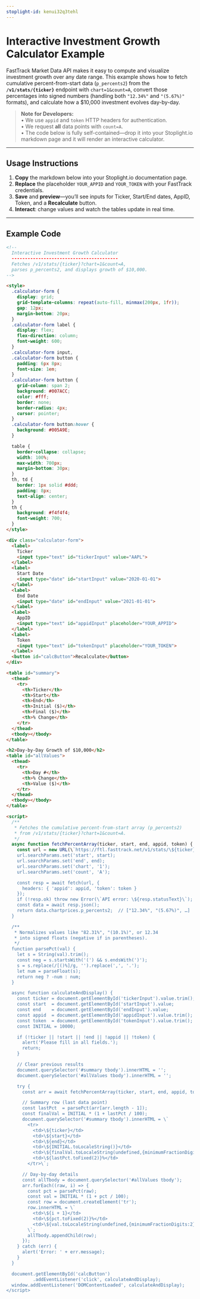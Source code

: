 ```yaml
---
stoplight-id: kenui32q3tehl
---
```

# Interactive Investment Growth Calculator Example

FastTrack Market Data API makes it easy to compute and visualize investment growth over any date range. This example shows how to fetch cumulative percent-from-start data (`p_percents2`) from the **`/v1/stats/{ticker}`** endpoint with `chart=1&count=A`, convert those percentages into signed numbers (handling both `"12.34%"` and `"(5.67%)"` formats), and calculate how a \$10,000 investment evolves day-by-day.

> **Note for Developers:**  
> • We use `appid` and `token` HTTP headers for authentication.  
> • We request **all** data points with `count=A`.  
> • The code below is fully self-contained—drop it into your Stoplight.io markdown page and it will render an interactive calculator.

---

## Usage Instructions

1. **Copy** the markdown below into your Stoplight.io documentation page.  
2. **Replace** the placeholder `YOUR_APPID` and `YOUR_TOKEN` with your FastTrack credentials.  
3. **Save** and **preview**—you’ll see inputs for Ticker, Start/End dates, AppID, Token, and a **Recalculate** button.  
4. **Interact**: change values and watch the tables update in real time.

---

## Example Code

```html
<!--
  Interactive Investment Growth Calculator
  ----------------------------------------
  Fetches /v1/stats/{ticker}?chart=1&count=A,
  parses p_percents2, and displays growth of $10,000.
-->

<style>
  .calculator-form {
    display: grid;
    grid-template-columns: repeat(auto-fill, minmax(200px, 1fr));
    gap: 12px;
    margin-bottom: 20px;
  }
  .calculator-form label {
    display: flex;
    flex-direction: column;
    font-weight: 600;
  }
  .calculator-form input,
  .calculator-form button {
    padding: 6px 8px;
    font-size: 1em;
  }
  .calculator-form button {
    grid-column: span 2;
    background: #007ACC;
    color: #fff;
    border: none;
    border-radius: 4px;
    cursor: pointer;
  }
  .calculator-form button:hover {
    background: #005A9E;
  }

  table {
    border-collapse: collapse;
    width: 100%;
    max-width: 700px;
    margin-bottom: 30px;
  }
  th, td {
    border: 1px solid #ddd;
    padding: 8px;
    text-align: center;
  }
  th {
    background: #f4f4f4;
    font-weight: 700;
  }
</style>

<div class="calculator-form">
  <label>
    Ticker
    <input type="text" id="tickerInput" value="AAPL">
  </label>
  <label>
    Start Date
    <input type="date" id="startInput" value="2020-01-01">
  </label>
  <label>
    End Date
    <input type="date" id="endInput" value="2021-01-01">
  </label>
  <label>
    AppID
    <input type="text" id="appidInput" placeholder="YOUR_APPID">
  </label>
  <label>
    Token
    <input type="text" id="tokenInput" placeholder="YOUR_TOKEN">
  </label>
  <button id="calcButton">Recalculate</button>
</div>

<table id="summary">
  <thead>
    <tr>
      <th>Ticker</th>
      <th>Start</th>
      <th>End</th>
      <th>Initial ($)</th>
      <th>Final ($)</th>
      <th>% Change</th>
    </tr>
  </thead>
  <tbody></tbody>
</table>

<h2>Day-by-Day Growth of $10,000</h2>
<table id="allValues">
  <thead>
    <tr>
      <th>Day #</th>
      <th>% Change</th>
      <th>Value ($)</th>
    </tr>
  </thead>
  <tbody></tbody>
</table>

<script>
  /**
   * Fetches the cumulative percent-from-start array (p_percents2)
   * from /v1/stats/{ticker}?chart=1&count=A.
   */
  async function fetchPercentArray(ticker, start, end, appid, token) {
    const url = new URL(\`https://ftl.fasttrack.net/v1/stats/\${ticker}\`);
    url.searchParams.set('start', start);
    url.searchParams.set('end', end);
    url.searchParams.set('chart', '1');
    url.searchParams.set('count', 'A');

    const resp = await fetch(url, {
      headers: { 'appid': appid, 'token': token }
    });
    if (!resp.ok) throw new Error(\`API error: \${resp.statusText}\`);
    const data = await resp.json();
    return data.chartprices.p_percents2;  // ["12.34%", "(5.67%)", …]
  }

  /**
   * Normalizes values like "82.31%", "(10.1%)", or 12.34
   * into signed floats (negative if in parentheses).
   */
  function parsePct(val) {
    let s = String(val).trim();
    const neg = s.startsWith('(') && s.endsWith(')');
    s = s.replace(/[()%]/g, '').replace(',', '.');
    let num = parseFloat(s);
    return neg ? -num : num;
  }

  async function calculateAndDisplay() {
    const ticker = document.getElementById('tickerInput').value.trim();
    const start  = document.getElementById('startInput').value;
    const end    = document.getElementById('endInput').value;
    const appid  = document.getElementById('appidInput').value.trim();
    const token  = document.getElementById('tokenInput').value.trim();
    const INITIAL = 10000;

    if (!ticker || !start || !end || !appid || !token) {
      alert('Please fill in all fields.');
      return;
    }

    // Clear previous results
    document.querySelector('#summary tbody').innerHTML = '';
    document.querySelector('#allValues tbody').innerHTML = '';

    try {
      const arr = await fetchPercentArray(ticker, start, end, appid, token);

      // Summary row (last data point)
      const lastPct  = parsePct(arr[arr.length - 1]);
      const finalVal = INITIAL * (1 + lastPct / 100);
      document.querySelector('#summary tbody').innerHTML = \`
        <tr>
          <td>\${ticker}</td>
          <td>\${start}</td>
          <td>\${end}</td>
          <td>\${INITIAL.toLocaleString()}</td>
          <td>\${finalVal.toLocaleString(undefined,{minimumFractionDigits:2})}</td>
          <td>\${lastPct.toFixed(2)}%</td>
        </tr>\`;

      // Day-by-day details
      const allTbody = document.querySelector('#allValues tbody');
      arr.forEach((raw, i) => {
        const pct = parsePct(raw);
        const val = INITIAL * (1 + pct / 100);
        const row = document.createElement('tr');
        row.innerHTML = \`
          <td>\${i + 1}</td>
          <td>\${pct.toFixed(2)}%</td>
          <td>\${val.toLocaleString(undefined,{minimumFractionDigits:2})}</td>
        \`;
        allTbody.appendChild(row);
      });
    } catch (err) {
      alert('Error: ' + err.message);
    }
  }

  document.getElementById('calcButton')
          .addEventListener('click', calculateAndDisplay);
  window.addEventListener('DOMContentLoaded', calculateAndDisplay);
</script>
